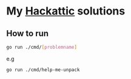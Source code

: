 # My [Hackattic](https://hackattic.com/challenges) solutions

## How to run

```sh
go run ./cmd/[problemname]
```

e.g

```sh
go run ./cmd/help-me-unpack
```

